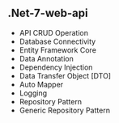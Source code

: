 ## .Net-7-web-api
* API CRUD Operation
* Database Connectivity
* Entity Framework Core
* Data Annotation
* Dependency Injection
* Data Transfer Object [DTO]
* Auto Mapper
* Logging
* Repository Pattern
* Generic Repository Pattern
